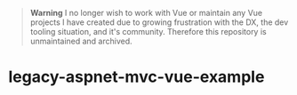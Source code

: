 > **Warning**
> I no longer wish to work with Vue or maintain any Vue projects I have created due to growing frustration with the DX, the dev tooling situation, and it's community. Therefore this repository is unmaintained and archived.

# legacy-aspnet-mvc-vue-example
